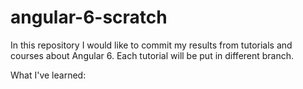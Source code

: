 # angular-6-scratch

In this repository I would like to commit my results from tutorials and courses about Angular 6.
Each tutorial will be put in different branch.

What I've learned:
